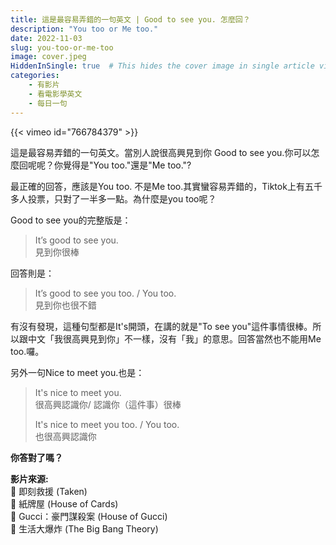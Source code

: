 ```yaml
---
title: 這是最容易弄錯的一句英文 | Good to see you. 怎麼回？
description: "You too or Me too."
date: 2022-11-03
slug: you-too-or-me-too
image: cover.jpeg
HiddenInSingle: true  # This hides the cover image in single article view
categories:
    - 有影片
    - 看電影學英文
    - 每日一句
---
```


{{< vimeo id="766784379" >}}


這是最容易弄錯的一句英文。當別人說很高興見到你 Good to see you.你可以怎麼回呢呢？你覺得是"You too."還是"Me too."?


最正確的回答，應該是You too. 不是Me too.其實蠻容易弄錯的，Tiktok上有五千多人投票，只對了一半多一點。為什麼是you too呢？

Good to see you的完整版是：

> It’s good to see you.  
> 見到你很棒

回答則是：

> It’s good to see you too. / You too.  
> 見到你也很不錯

有沒有發現，這種句型都是It's開頭，在講的就是"To see you"這件事情很棒。所以跟中文「我很高興見到你」不一樣，沒有「我」的意思。回答當然也不能用Me too.囉。




另外一句Nice to meet you.也是：

> It's nice to meet you.   
> 很高興認識你/ 認識你（這件事）很棒
>
> It's nice to meet you too. / You too.      
> 也很高興認識你

**你答對了嗎？**


**影片來源:**  
🎥 即刻救援 (Taken)  
🎥 紙牌屋 (House of Cards)  
🎥 Gucci：豪門謀殺案 (House of Gucci)  
🎥 生活大爆炸 (The Big Bang Theory)